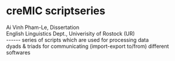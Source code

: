 # creMIC scriptseries
Ai Vinh Pham-Le, Dissertation\
English Linguistics Dept., Univerisity of Rostock (UR)\
------ series of scripts which are used for processing data\
dyads & triads for communicating (import-export to/from) different softwares

